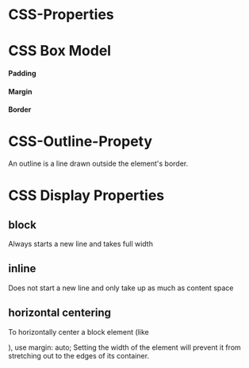 # CSS-Properties
# CSS Box Model
#### Padding
#### Margin
#### Border
# CSS-Outline-Propety
An outline is a line drawn outside the element's border.
# CSS Display Properties
## block
Always starts a new line and takes full width
## inline
Does not start a new line and only take up as much as content space
## horizontal centering
To horizontally center a block element (like <div>), use margin: auto; Setting the width of the element will prevent it from stretching out to the edges of its container.
